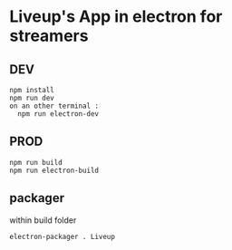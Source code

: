 # Liveup's App in electron for streamers


## DEV

```
npm install
npm run dev
on an other terminal : 
  npm run electron-dev

```

## PROD

```
npm run build
npm run electron-build
```

## packager

within build folder

```
electron-packager . Liveup
```
